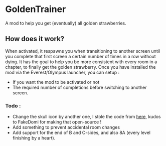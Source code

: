 ﻿# GoldenTrainer
A mod to help you get (eventually) all golden strawberries.


## How does it work?
When activated, it respawns you when transitioning to another screen until you complete that first screen a certain number of times in a row without dying. It has the goal to help you be more consistent with every room in a chapter, to finally get the golden strawberry.
Once you have installed the mod via the Everest/Olympus launcher, you can setup : 
- If you want the mod to be activated or not
- The required number of completions before switching to another screen.

### Todo :
- Change the skull icon by another one, I stole the code from [here](https://github.com/FakeDomi/DeathTracker), kudos to FakeDomi for making that open-source !
- Add something to prevent accidental room changes
- Add support for the end of B and C-sides, and also 8A (every level finishing by a heart).